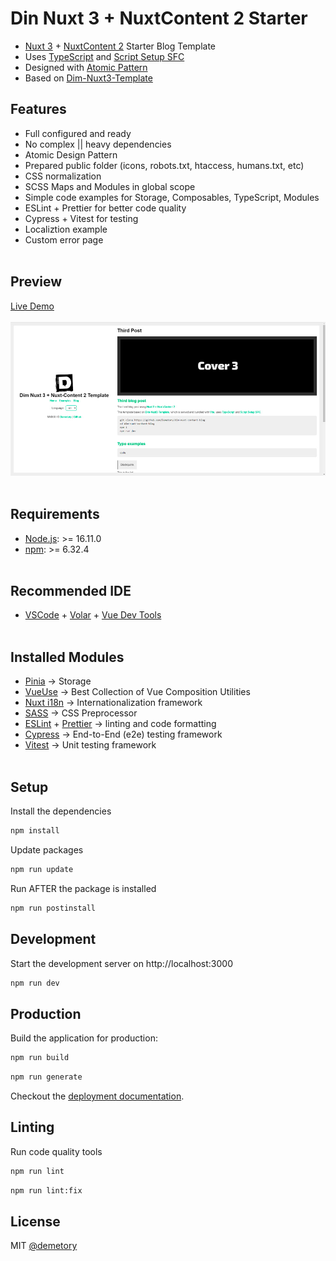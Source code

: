 # Din Nuxt 3 + NuxtContent 2 Starter

- [Nuxt 3](https://nuxt.com/) + [NuxtContent 2](https://content.nuxtjs.org/) Starter Blog Template
- Uses [TypeScript](https://www.typescriptlang.org/) and [Script Setup SFC](https://vuejs.org/api/sfc-script-setup.html)
- Designed with [Atomic Pattern](https://vuefront.com/develop/)
- Based on [Dim-Nuxt3-Template](https://github.com/Demetory/dim-nuxt3-template)

## Features

- Full configured and ready
- No complex || heavy dependencies
- Atomic Design Pattern
- Prepared public folder (icons, robots.txt, htaccess, humans.txt, etc)
- CSS normalization
- SCSS Maps and Modules in global scope
- Simple code examples for Storage, Composables, TypeScript, Modules
- ESLint + Prettier for better code quality
- Cypress + Vitest for testing
- Localiztion example
- Custom error page
  <br/><br/>

## Preview

[Live Demo](http://nuxt-content-template.demetrey.ru/)
<br/><br/>
![image](/src/public/cover.jpg)
<br/><br/>

## Requirements

- [Node.js](https://nodejs.org/en/): >= 16.11.0
- [npm](https://www.npmjs.com/): >= 6.32.4
  <br/><br/>

## Recommended IDE

- [VSCode](https://code.visualstudio.com/) + [Volar](https://marketplace.visualstudio.com/items?itemName=Vue.volar) + [Vue Dev Tools](https://github.com/vuejs/devtools)
  <br/><br/>

## Installed Modules

- [Pinia](https://pinia.vuejs.org/) &rarr; Storage
- [VueUse](https://vueuse.org/) &rarr; Best Collection of Vue Composition Utilities
- [Nuxt i18n](https://v8.i18n.nuxtjs.org/) &rarr; Internationalization framework
- [SASS](https://sass-lang.com/) &rarr; CSS Preprocessor
- [ESLint](https://eslint.org/) + [Prettier](https://prettier.io/) &rarr; linting and code formatting
- [Cypress](https://www.cypress.io/) &rarr; End-to-End (e2e) testing framework
- [Vitest](https://vitest.dev/) &rarr; Unit testing framework
  <br/><br/>

## Setup

Install the dependencies

```bash
npm install
```

Update packages

```bash
npm run update
```

Run AFTER the package is installed

```bash
npm run postinstall
```

## Development

Start the development server on http://localhost:3000

```bash
npm run dev
```

## Production

Build the application for production:

```bash
npm run build
```

```bash
npm run generate
```

Checkout the [deployment documentation](https://v3.nuxtjs.org/docs/deployment).

## Linting

Run code quality tools

```bash
npm run lint
```

```bash
npm run lint:fix
```

## License

MIT [@demetory](https://demetrey.ru)
